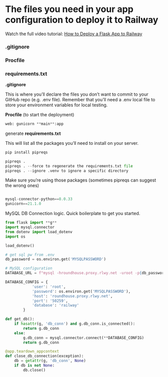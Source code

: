 # The files you need in your app configuration to deploy it to Railway


Watch the full video tutorial: [How to Deploy a Flask App to Railway](https://youtu.be/QM4dhbCqres)


### .gitignore

### Procfile

### requirements.txt



**.gitignore**

This is where you’ll declare the files you don’t want to commit to your GitHub repo (e.g. .env file).
Remember that you'll need a .env local file to store your environment variables for local testing.



**Procfile** (to start the deployment)

```python
web: gunicorn **main**:app
```

generate **requirements.txt**

This will list all the packages you’ll need to install on your server.

```python
pip install pipreqs

pipreqs .
pipreqs . --force to regenerate the requirements.txt file
pipreqs . --ignore .venv to ignore a specific directory
```

Make sure you’re using those packages (sometimes pipreqs can suggest the wrong ones)

```python

mysql-connector-python==8.0.33
gunicorn==21.1.0
```

MySQL DB Connection logic. Quick boilerplate to get you started.

```python
from flask import **g**
import mysql.connector
from dotenv import load_dotenv
import os

load_dotenv()
```

```python
# get sql pw from .env
db_password = os.environ.get('MYSQLPASSWORD')

# MySQL configuration
DATABASE_URL = f"mysql -hroundhouse.proxy.rlwy.net -uroot -p{db_password} --port 50259 --protocol=TCP railway"

DATABASE_CONFIG = {
            'user': 'root',
            'password': os.environ.get('MYSQLPASSWORD'),
            'host': 'roundhouse.proxy.rlwy.net',
            'port': '50259',
            'database': 'railway'
        }

def get_db():
    if hasattr(g, 'db_conn') and g.db_conn.is_connected():
        return g.db_conn
    else:
        g.db_conn = mysql.connector.connect(**DATABASE_CONFIG)
        return g.db_conn

@app.teardown_appcontext
def close_db_connection(exception):
    db = getattr(g, 'db_conn', None)
    if db is not None:
        db.close()
```